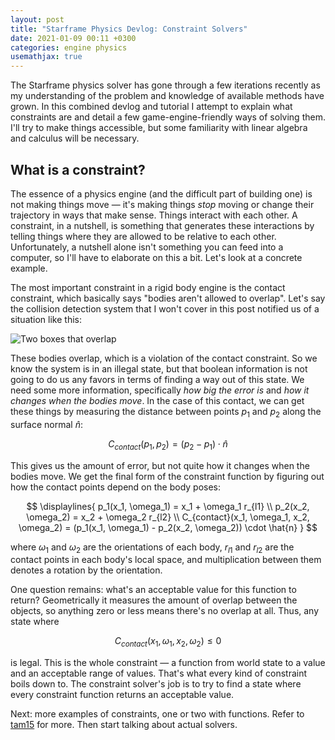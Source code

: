 ```yaml
---
layout: post
title: "Starframe Physics Devlog: Constraint Solvers"
date: 2021-01-09 00:11 +0300
categories: engine physics
usemathjax: true
---
```


The Starframe physics solver has gone through a few iterations recently as my
understanding of the problem and knowledge of available methods have grown. In
this combined devlog and tutorial I attempt to explain what constraints are and
detail a few game-engine-friendly ways of solving them. <!--excerpt-->
I'll try to make things accessible, but some familiarity with linear algebra and
calculus will be necessary.

## What is a constraint?

The essence of a physics engine (and the difficult part of building one) is not
making things move — it's making things _stop_ moving or change their
trajectory in ways that make sense. Things interact with each other.
A constraint, in a nutshell, is something that generates these interactions by
telling things where they are allowed to be relative to each other.
Unfortunately, a nutshell alone isn't something you can feed into a computer,
so I'll have to elaborate on this a bit. Let's look at a concrete example.

The most important constraint in a rigid body engine is the contact
constraint, which basically says "bodies aren't allowed to overlap".
Let's say the collision detection system that I won't
cover in this post notified us of a situation like this:

<div class="code-like-img">
  <img
    alt="Two boxes that overlap"
    src="/assets/TODO"
  />
</div>

These bodies overlap, which is a violation of the contact constraint.
So we know the system is in an illegal state, but that boolean information
is not going to do us any favors in terms of finding a way out of this state.
We need some more information, specifically _how big the error is_
and _how it changes when the bodies move_.
In the case of this contact, we can get these things by measuring
the distance between points $p_1$ and $p_2$ along the surface normal $\hat{n}$:

$$
C_{contact}(p_1, p_2) = (p_2 - p_1) \cdot \hat{n}
$$

This gives us the amount of error, but not quite how it changes when the bodies
move. We get the final form of the constraint function by figuring out how the
contact points depend on the body poses:

$$
\displaylines{
p_1(x_1, \omega_1) = x_1 + \omega_1 r_{l1} \\
p_2(x_2, \omega_2) = x_2 + \omega_2 r_{l2} \\
C_{contact}(x_1, \omega_1, x_2, \omega_2) =
  (p_1(x_1, \omega_1) - p_2(x_2, \omega_2)) \cdot \hat{n}
}
$$

where $\omega_1$ and $\omega_2$ are the orientations of each body,
$r_{l1}$ and $r_{l2}$ are the contact points in each body's local space,
and multiplication between them denotes a rotation by the orientation.

One question remains: what's an acceptable value for this function
to return? Geometrically it measures the amount of overlap between the
objects, so anything zero or less means there's no overlap at all.
Thus, any state where

$$
C_{contact}(x_1, \omega_1, x_2, \omega_2) \leq 0
$$

is legal. This is the whole constraint — a function from world state to a value
and an acceptable range of values. That's what every kind of constraint boils
down to. The constraint solver's job is to try to find a state where every
constraint function returns an acceptable value.

Next: more examples of constraints, one or two with functions.
Refer to [tam15] for more.
Then start talking about actual solvers.

<!-- source documents -->

[cat05]: https://www.gamedevs.org/uploads/iterative-dynamics-with-temporal-coherence.pdf
[tam15]: http://www.mft-spirit.nl/files/MTamis_Constraints.pdf

<!-- other links -->

[cattotwit]: https://twitter.com/erin_catto
[box2d]: https://box2d.org/
